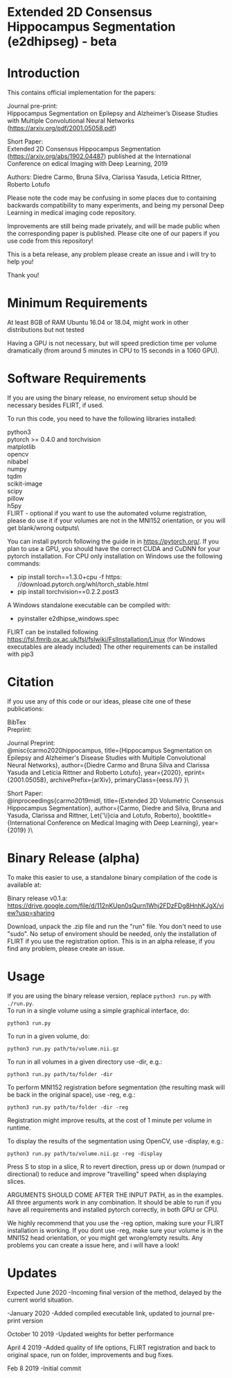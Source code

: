 # Extended 2D Consensus Hippocampus Segmentation (e2dhipseg) - beta

# Introduction
This contains official implementation for the papers:

Journal pre-print:\
Hippocampus Segmentation on Epilepsy and Alzheimer’s Disease Studies with Multiple Convolutional Neural Networks (https://arxiv.org/pdf/2001.05058.pdf)

Short Paper:\
Extended 2D Consensus Hippocampus Segmentation (https://arxiv.org/abs/1902.04487) published at the International Conference on edical Imaging with Deep Learning, 2019

Authors: Diedre Carmo, Bruna Silva, Clarissa Yasuda, Leticia Rittner, Roberto Lotufo

Please note the code may be confusing in some places due to containing backwards compatibility to many experiments, and being my
personal Deep Learning in medical imaging code repository.

Improvements are still being made privately, and will be made public when the corresponding paper is published.
Please cite one of our papers if you use code from this repository!

This is a beta release, any problem please create an issue and i will try to help you!

Thank you!

# Minimum Requirements
At least 8GB of RAM
Ubuntu 16.04 or 18.04, might work in other distributions but not tested

Having a GPU is not necessary, but will speed prediction time per volume dramatically (from around 5 minutes in CPU to 15 seconds in a 1060 GPU).


# Software Requirements
If you are using the binary release, no enviroment setup should be necessary besides FLIRT, if used.

To run this code, you need to have the following libraries installed:

python3\
pytorch >= 0.4.0 and torchvision\
matplotlib\
opencv \
nibabel\
numpy\
tqdm\
scikit-image\
scipy\
pillow\
h5py\
FLIRT - optional if you want to use the automated volume registration, please do use it if your volumes are not in the MNI152
orientation, or you will get blank/wrong outputs\

You can install pytorch following the guide in in https://pytorch.org/. If you plan to use a GPU, you should have the correct CUDA and CuDNN for your pytorch installation. 
For CPU only installation on Windows use the following commands:
- pip install torch==1.3.0+cpu -f https:&#8203;//download.pytorch.org/whl/torch_stable.html
- pip install torchvision==0.2.2.post3

A Windows standalone executable can be compiled with:
- pyinstaller e2dhipse_windows.spec

FLIRT can be installed following https://fsl.fmrib.ox.ac.uk/fsl/fslwiki/FslInstallation/Linux (for Windows executables are aleady included)
The other requirements can be installed with pip3


# Citation

If you use any of this code or our ideas, please cite one of these publications:

BibTex\
Preprint:

Journal Preprint:\
@misc{carmo2020hippocampus,
    title={Hippocampus Segmentation on Epilepsy and Alzheimer's Disease Studies with Multiple Convolutional Neural Networks},
    author={Diedre Carmo and Bruna Silva and Clarissa Yasuda and Letícia Rittner and Roberto Lotufo},
    year={2020},
    eprint={2001.05058},
    archivePrefix={arXiv},
    primaryClass={eess.IV}
}\

Short Paper:\
@inproceedings{carmo2019midl,
  title={Extended 2D Volumetric Consensus Hippocampus Segmentation},
  author={Carmo, Diedre and Silva, Bruna and Yasuda, Clarissa and Rittner, Let{\'\i}cia and Lotufo, Roberto},
  booktitle={International Conference on Medical Imaging with Deep Learning},
  year={2019}
}\

# Binary Release (alpha)
To make this easier to use, a standalone binary compilation of the code is available at:

Binary release v0.1.a: https://drive.google.com/file/d/112nKUpn0sQurn1Whj2FDzFDg8HnhKJgX/view?usp=sharing

Download, unpack the .zip file and run the "run" file. You don't need to use "sudo". No setup of enviroment should be needed,
only the installation of FLIRT if you use the registration option. This is in an alpha release, if you find any problem,
please create an issue.

# Usage
If you are using the binary release version, replace ```python3 run.py``` with ```./run.py```.\
To run in a single volume using a simple graphical interface, do:
```
python3 run.py
```

To run in a given volume, do:
```
python3 run.py path/to/volume.nii.gz
```

To run in all volumes in a given directory use -dir, e.g.:
```
python3 run.py path/to/folder -dir
```

To perform MNI152 registration before segmentation (the resulting mask will be back in the original space), use -reg, e.g.:
```
python3 run.py path/to/folder -dir -reg
```
Registration might improve results, at the cost of 1 minute per volume in runtime.

To display the results of the segmentation using OpenCV, use -display, e.g.:
```
python3 run.py path/to/volume.nii.gz -reg -display
```
Press S to stop in a slice, R to revert direction, press up or down (numpad or directional) to reduce and improve "travelling" speed when displaying slices.

ARGUMENTS SHOULD COME AFTER THE INPUT PATH, as in the examples. All three arguments work in any combination. It should be able to run if you have all requirements and installed pytorch correctly, in both GPU or CPU.

We highly recommend that you use the -reg option, making sure your FLIRT installation is working. If you dont use -reg, make sure your volume is in the MNI152 head orientation, or you might get wrong/empty results. Any problems you can create a issue here, and i will have a look!

# Updates
Expected June 2020
-Incoming final version of the method, delayed by the current world situation.

-January 2020
-Added compiled executable link, updated to journal pre-print version

October 10 2019
-Updated weights for better performance

April 4 2019
-Added quality of life options, FLIRT registration and back to original space, run on folder, improvements and bug fixes.

Feb 8 2019
-Initial commit
